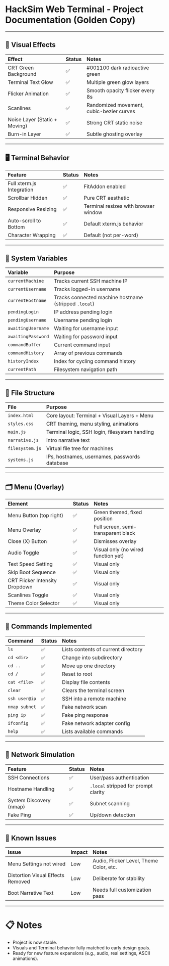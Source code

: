 # HackSim Web Terminal - Project Documentation (Golden Copy)

---

## 📜 Visual Effects

| Effect | Status | Notes |
|:------|:------|:------|
| CRT Green Background | ✅ | #001100 dark radioactive green |
| Terminal Text Glow | ✅ | Multiple green glow layers |
| Flicker Animation | ✅ | Smooth opacity flicker every 8s |
| Scanlines | ✅ | Randomized movement, cubic-bezier curves |
| Noise Layer (Static + Moving) | ✅ | Strong CRT static noise |
| Burn-in Layer | ✅ | Subtle ghosting overlay |

---

## 🖥️ Terminal Behavior

| Feature | Status | Notes |
|:--------|:-------|:------|
| Full xterm.js Integration | ✅ | FitAddon enabled |
| Scrollbar Hidden | ✅ | Pure CRT aesthetic |
| Responsive Resizing | ✅ | Terminal resizes with browser window |
| Auto-scroll to Bottom | ✅ | Default xterm.js behavior |
| Character Wrapping | ✅ | Default (not per-word) |

---

## 🧠 System Variables

| Variable | Purpose |
|:---------|:--------|
| `currentMachine` | Tracks current SSH machine IP |
| `currentUsername` | Tracks logged-in username |
| `currentHostname` | Tracks connected machine hostname (stripped `.local`) |
| `pendingLogin` | IP address pending login |
| `pendingUsername` | Username pending login |
| `awaitingUsername` | Waiting for username input |
| `awaitingPassword` | Waiting for password input |
| `commandBuffer` | Current command input |
| `commandHistory` | Array of previous commands |
| `historyIndex` | Index for cycling command history |
| `currentPath` | Filesystem navigation path |

---

## 📂 File Structure

| File | Purpose |
|:-----|:--------|
| `index.html` | Core layout: Terminal + Visual Layers + Menu |
| `styles.css` | CRT theming, menu styling, animations |
| `main.js` | Terminal logic, SSH login, filesystem handling |
| `narrative.js` | Intro narrative text |
| `filesystem.js` | Virtual file tree for machines |
| `systems.js` | IPs, hostnames, usernames, passwords database |

---

## 🗂️ Menu (Overlay)

| Element | Status | Notes |
|:--------|:-------|:------|
| Menu Button (top right) | ✅ | Green themed, fixed position |
| Menu Overlay | ✅ | Full screen, semi-transparent black |
| Close (X) Button | ✅ | Dismisses overlay |
| Audio Toggle | ✅ | Visual only (no wired function yet) |
| Text Speed Setting | ✅ | Visual only |
| Skip Boot Sequence | ✅ | Visual only |
| CRT Flicker Intensity Dropdown | ✅ | Visual only |
| Scanlines Toggle | ✅ | Visual only |
| Theme Color Selector | ✅ | Visual only |

---

## 🔧 Commands Implemented

| Command | Status | Notes |
|:--------|:-------|:------|
| `ls` | ✅ | Lists contents of current directory |
| `cd <dir>` | ✅ | Change into subdirectory |
| `cd ..` | ✅ | Move up one directory |
| `cd /` | ✅ | Reset to root |
| `cat <file>` | ✅ | Display file contents |
| `clear` | ✅ | Clears the terminal screen |
| `ssh user@ip` | ✅ | SSH into a remote machine |
| `nmap subnet` | ✅ | Fake network scan |
| `ping ip` | ✅ | Fake ping response |
| `ifconfig` | ✅ | Fake network adapter config |
| `help` | ✅ | Lists available commands |

---

## 🛜 Network Simulation

| Feature | Status | Notes |
|:--------|:-------|:------|
| SSH Connections | ✅ | User/pass authentication |
| Hostname Handling | ✅ | `.local` stripped for prompt clarity |
| System Discovery (nmap) | ✅ | Subnet scanning |
| Fake Ping | ✅ | Up/down detection |

---

## 🛑 Known Issues

| Issue | Impact | Notes |
|:------|:------|:------|
| Menu Settings not wired | Low | Audio, Flicker Level, Theme Color, etc. |
| Distortion Visual Effects Removed | Low | Deliberate for stability |
| Boot Narrative Text | Low | Needs full customization pass |

---

# 📋 Notes

- Project is now stable.
- Visuals and Terminal behavior fully matched to early design goals.
- Ready for new feature expansions (e.g., audio, real settings, ASCII animations).

